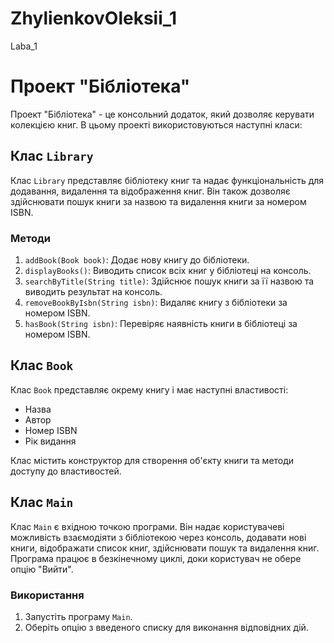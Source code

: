 # ZhylienkovOleksii_1
 Laba_1
# Проект "Бібліотека"

Проект "Бібліотека" - це консольний додаток, який дозволяє керувати колекцією книг. В цьому проекті використовуються наступні класи:

## Клас `Library`

Клас `Library` представляє бібліотеку книг та надає функціональність для додавання, видалення та відображення книг. Він також дозволяє здійснювати пошук книги за назвою та видалення книги за номером ISBN.

### Методи

1. `addBook(Book book)`: Додає нову книгу до бібліотеки.
2. `displayBooks()`: Виводить список всіх книг у бібліотеці на консоль.
3. `searchByTitle(String title)`: Здійснює пошук книги за її назвою та виводить результат на консоль.
4. `removeBookByIsbn(String isbn)`: Видаляє книгу з бібліотеки за номером ISBN.
5. `hasBook(String isbn)`: Перевіряє наявність книги в бібліотеці за номером ISBN.

## Клас `Book`

Клас `Book` представляє окрему книгу і має наступні властивості:

- Назва
- Автор
- Номер ISBN
- Рік видання

Клас містить конструктор для створення об'єкту книги та методи доступу до властивостей.

## Клас `Main`

Клас `Main` є вхідною точкою програми. Він надає користувачеві можливість взаємодіяти з бібліотекою через консоль, додавати нові книги, відображати список книг, здійснювати пошук та видалення книг. Програма працює в безкінечному циклі, доки користувач не обере опцію "Вийти".

### Використання

1. Запустіть програму `Main`.
2. Оберіть опцію з введеного списку для виконання відповідних дій.

